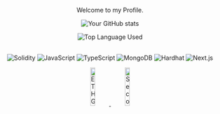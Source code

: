 <link href="https://fonts.googleapis.com/css?family=Roboto" rel="stylesheet">


<p align="center">
  Welcome to my Profile.
</p>


<p align="center">
  <img src="https://github-readme-stats.vercel.app/api?username=nagrarohit&show_icons=true&count_private=true&theme=radical" alt="Your GitHub stats">
</p>
<p align="center">
  <img src="https://github-readme-stats.vercel.app/api/top-langs/?username=nagrarohit&layout=compact&theme=radical" alt="Top Language Used">
</p>
<p align="center">
  
  <br>
  <img src="https://img.shields.io/badge/Solidity-8A2BE2?style=for-the-badge&logo=solidity&logoColor=black" alt="Solidity">
  <img src="https://img.shields.io/badge/JavaScript-F7DF1E?style=for-the-badge&logo=javascript&logoColor=black" alt="JavaScript">
  <img src="https://img.shields.io/badge/TypeScript-3178C6?style=for-the-badge&logo=typescript&logoColor=white" alt="TypeScript">
  <img src="https://img.shields.io/badge/MongoDB-47A248?style=for-the-badge&logo=mongodb&logoColor=white" alt="MongoDB">
<img src="https://img.shields.io/badge/Hardhat-F7DF1E?style=for-the-badge&logo=hardhat&logoColor=black" alt="Hardhat">
<img src="https://img.shields.io/badge/Next.js-000000?style=for-the-badge&logo=next.js&logoColor=white" alt="Next.js">
</p>
<p align="center">
  <a href="https://github.com/nagrarohit">
    <img src="https://c.tenor.com/8CnlmiFa-rAAAAAj/eth-ethereum.gif" alt="ETH GIF" width="15%" />
  </a>
  <a href="https://github.com/nagrarohit">
    <img src="https://media4.giphy.com/media/v1.Y2lkPTc5MGI3NjExeDg5OW90czQwdzJ1dnp6MmliamZycmNta2diaHk2amFldmVtam15YSZlcD12MV9pbnRlcm5hbF9naWZfYnlfaWQmY3Q9cw/n3uMAjOvkBdDamT0iw/source.gif" alt="Second GIF" width="15%"  />
  </a>
</p>

